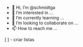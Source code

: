 - 👋 Hi, I’m @schmidtga
- 👀 I’m interested in ...
- 🌱 I’m currently learning ...
- 💞️ I’m looking to collaborate on ...
- 📫 How to reach me ...

<!---
schmidtga/schmidtga is a ✨ special ✨ repository because its `README.md` (this file) appears on your GitHub profile.
You can click the Preview link to take a look at your changes.
--->
[ ] - criar listas
